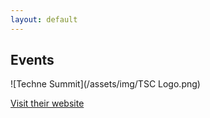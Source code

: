 ```yaml
---
layout: default
---
```


## Events
![Techne Summit](/assets/img/TSC Logo.png)

[Visit their website](https://cairo.technesummit.com/2023)
